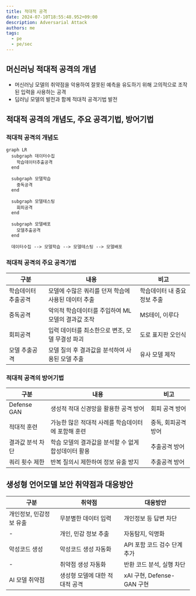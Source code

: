 ```yaml
---
title: 적대적 공격
date: 2024-07-10T18:55:48.952+09:00
description: Adversarial Attack
authors: me
tags:
  - pe
  - pe/sec 
---
```


## 머신러닝 적대적 공격의 개념

- 머신러닝 모델의 취약점을 악용하여 잘못된 예측을 유도하기 위해 고의적으로 조작된 입력을 사용하는 공격
- 딥러닝 모델의 발전과 함께 적대적 공격기법 발전

## 적대적 공격의 개념도, 주요 공격기법, 방어기법

### 적대적 공격의 개념도

```mermaid
graph LR
  subgraph 데이터수집
    학습데이터추출공격
  end 

  subgraph 모델학습
    중독공격
  end

  subgraph 모델테스팅
    회피공격
  end

  subgraph 모델배포
    모델추출공격
  end

  데이터수집 --> 모델학습 --> 모델테스팅 --> 모델배포
```

### 적대적 공격의 주요 공격기법

| 구분 | 내용 | 비고 |
| --- | --- | --- |
| 학습데이터 추출공격 | 모델에 수많은 쿼리를 던져 학습에 사용된 데이터 추출 | 학습데이터 내 중요정보 추출 |
| 중독공격 | 악의적 학습데이터를 주입하여 ML 모델의 결과값 조작 | MS테이, 이루다 |
| 회피공격 | 입력 데이터를 최소한으로 변조, 모델 무결성 파괴 | 도로 표지판 오인식 |
| 모델 추출공격 | 모델 질의 후 결과값을 분석하여 사용된 모델 추출 | 유사 모델 제작 |

### 적대적 공격의 방어기법

| 구분 | 내용 | 비고 |
| --- | --- | --- |
| Defense GAN | 생성적 적대 신경망을 활용한 공격 방어 | 회피 공격 방어 |
| 적대적 훈련 | 가능한 많은 적대적 사례를 학습데이터에 포함해 훈련 | 중독, 회피공격 방어 |
| 결과값 분석 차단 | 학습 모델의 결과값을 분석할 수 없게 합성데이터 활용 | 추출공격 방어 |
| 쿼리 횟수 제한 | 반복 질의시 제한하여 정보 유출 방지 | 추출공격 방어 |

## 생성형 언어모델 보안 취약점과 대응방안

| 구분 | 취약점 | 대응방안 |
| --- | --- | --- |
| 개인정보, 민감정보 유출 | 무분별한 데이터 입력 | 개인정보 등 답변 차단 |
| - | 개인, 민감 정보 추출 | 자동탐지, 익명화 |
| 악성코드 생성 | 악성코드 생성 자동화 | API 포함 코드 검수 단계 추가 |
| - | 취약점 생성 자동화 | 반환 코드 분석, 실행 차단 |
| AI 모델 취약점 | 생성형 모델에 대한 적대적 공격 | xAI 구현, Defense-GAN 구현 |
